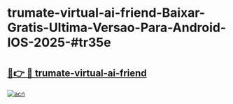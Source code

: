 # trumate-virtual-ai-friend-Baixar-Gratis-Ultima-Versao-Para-Android-IOS-2025-#tr35e

# <h2><a href="https://ainizakaria.my?title=trumate-virtual-ai-friend&ref=25M">🔗👉 🔴 trumate-virtual-ai-friend</a></h2>

[![acn](https://github.com/user-attachments/assets/0f9c940e-d8b0-45ae-aac7-cd30a18b3e1c)](https://ainizakaria.my?title=trumate-virtual-ai-friend&ref=25M)

